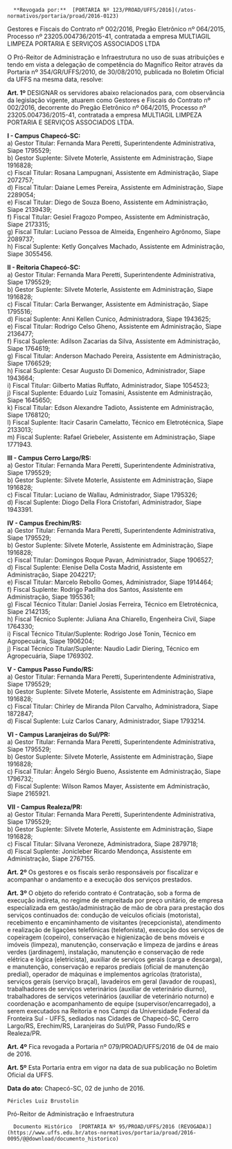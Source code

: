       **Revogada por:**  [PORTARIA Nº 123/PROAD/UFFS/2016](/atos-normativos/portaria/proad/2016-0123) 

   Gestores e Fiscais do Contrato nº 002/2016, Pregão Eletrônico nº 064/2015, Processo nº 23205.004736/2015-41, contratada a empresa MULTIAGIL LIMPEZA PORTARIA E SERVIÇOS ASSOCIADOS LTDA  

O Pró-Reitor de Administração e Infraestrutura no uso de suas atribuições e tendo em vista a delegação de competência do Magnífico Reitor através da Portaria nº 354/GR/UFFS/2010, de 30/08/2010, publicada no Boletim Oficial da UFFS na mesma data, resolve:

 **Art. 1º** DESIGNAR os servidores abaixo relacionados para, com observância da legislação vigente, atuarem como Gestores e Fiscais do Contrato nº 002/2016, decorrente do Pregão Eletrônico nº 064/2015, Processo nº 23205.004736/2015-41, contratada a empresa MULTIAGIL LIMPEZA PORTARIA E SERVIÇOS ASSOCIADOS LTDA.

 **I - Campus Chapecó-SC:**  
a) Gestor Titular: Fernanda Mara Peretti, Superintendente Administrativa, Siape 1795529;  
b) Gestor Suplente: Silvete Moterle, Assistente em Administração, Siape 1916828;  
c) Fiscal Titular: Rosana Lampugnani, Assistente em Administração, Siape 2072757;  
d) Fiscal Titular: Daiane Lemes Pereira, Assistente em Administração, Siape 2289054;  
e) Fiscal Titular: Diego de Souza Boeno, Assistente em Administração, Siape 2139439;  
f) Fiscal Titular: Gesiel Fragozo Pompeo, Assistente em Administração, Siape 2173315;  
g) Fiscal Titular: Luciano Pessoa de Almeida, Engenheiro Agrônomo, Siape 2089737;  
h) Fiscal Suplente: Ketly Gonçalves Machado, Assistente em Administração, Siape 3055456.

 **II - Reitoria Chapecó-SC:**  
a) Gestor Titular: Fernanda Mara Peretti, Superintendente Administrativa, Siape 1795529;  
b) Gestor Suplente: Silvete Moterle, Assistente em Administração, Siape 1916828;  
c) Fiscal Titular: Carla Berwanger, Assistente em Administração, Siape 1795516;  
d) Fiscal Suplente: Anni Kellen Cunico, Administradora, Siape 1943625;  
e) Fiscal Titular: Rodrigo Celso Gheno, Assistente em Administração, Siape 2136477;  
f) Fiscal Suplente: Adilson Zacarias da Silva, Assistente em Administração, Siape 1764619;  
g) Fiscal Titular: Anderson Machado Pereira, Assistente em Administração, Siape 1766529;  
h) Fiscal Suplente: Cesar Augusto Di Domenico, Administrador, Siape 1943664;  
i) Fiscal Titular: Gilberto Matias Ruffato, Administrador, Siape 1054523;  
j) Fiscal Suplente: Eduardo Luiz Tomasini, Assistente em Administração, Siape 1645650;  
k) Fiscal Titular: Edson Alexandre Tadioto, Assistente em Administração, Siape 1768120;  
l) Fiscal Suplente: Itacir Casarin Camelatto, Técnico em Eletrotécnica, Siape 2133013;  
m) Fiscal Suplente: Rafael Griebeler, Assistente em Administração, Siape 1771943.

 **III - Campus Cerro Largo/RS:**  
a) Gestor Titular: Fernanda Mara Peretti, Superintendente Administrativa, Siape 1795529;  
b) Gestor Suplente: Silvete Moterle, Assistente em Administração, Siape 1916828;  
c) Fiscal Titular: Luciano de Wallau, Administrador, Siape 1795326;  
d) Fiscal Suplente: Diogo Della Flora Cristofari, Administrador, Siape 1943391.

 **IV - Campus Erechim/RS:**  
a) Gestor Titular: Fernanda Mara Peretti, Superintendente Administrativa, Siape 1795529;  
b) Gestor Suplente: Silvete Moterle, Assistente em Administração, Siape 1916828;  
c) Fiscal Titular: Domingos Roque Pavan, Administrador, Siape 1906527;  
d) Fiscal Suplente: Elenise Della Costa Madrid, Assistente em Administração, Siape 2042217;  
e) Fiscal Titular: Marcelo Rebollo Gomes, Administrador, Siape 1914464;  
f) Fiscal Suplente: Rodrigo Padilha dos Santos, Assistente em Administração, Siape 1955361;  
g) Fiscal Técnico Titular: Daniel Josias Ferreira, Técnico em Eletrotécnica, Siape 2142135;  
h) Fiscal Técnico Suplente: Juliana Ana Chiarello, Engenheira Civil, Siape 1764330;  
i) Fiscal Técnico Titular/Suplente: Rodrigo José Tonin, Técnico em Agropecuária, Siape 1906204;  
j) Fiscal Técnico Titular/Suplente: Naudio Ladir Diering, Técnico em Agropecuária, Siape 1769302.

 **V - Campus Passo Fundo/RS:**  
a) Gestor Titular: Fernanda Mara Peretti, Superintendente Administrativa, Siape 1795529;  
b) Gestor Suplente: Silvete Moterle, Assistente em Administração, Siape 1916828;  
c) Fiscal Titular: Chirley de Miranda Pilon Carvalho, Administradora, Siape 1872847;  
d) Fiscal Suplente: Luiz Carlos Canary, Administrador, Siape 1793214.

 **VI - Campus Laranjeiras do Sul/PR:**  
a) Gestor Titular: Fernanda Mara Peretti, Superintendente Administrativa, Siape 1795529;  
b) Gestor Suplente: Silvete Moterle, Assistente em Administração, Siape 1916828;  
c) Fiscal Titular: Ângelo Sérgio Bueno, Assistente em Administração, Siape 1796732;  
d) Fiscal Suplente: Wilson Ramos Mayer, Assistente em Administração, Siape 2165921.

 **VII - Campus Realeza/PR:**  
a) Gestor Titular: Fernanda Mara Peretti, Superintendente Administrativa, Siape 1795529;  
b) Gestor Suplente: Silvete Moterle, Assistente em Administração, Siape 1916828;  
c) Fiscal Titular: Silvana Veroneze, Administradora, Siape 2879718;  
d) Fiscal Suplente: Jonicleber Ricardo Mendonça, Assistente em Administração, Siape 2767155.

 **Art. 2º** Os gestores e os fiscais serão responsáveis por fiscalizar e acompanhar o andamento e a execução dos serviços prestados.

 **Art. 3º** O objeto do referido contrato é Contratação, sob a forma de execução indireta, no regime de empreitada por preço unitário, de empresa especializada em gestão/administração de mão de obra para prestação dos serviços continuados de: condução de veículos oficiais (motorista), recebimento e encaminhamento de visitantes (recepcionista), atendimento e realização de ligações telefônicas (telefonista), execução dos serviços de copeiragem (copeiro), conservação e higienização de bens móveis e imóveis (limpeza), manutenção, conservação e limpeza de jardins e áreas verdes (jardinagem), instalação, manutenção e conservação de rede elétrica e lógica (eletricista), auxiliar de serviços gerais (carga e descarga), e manutenção, conservação e reparos prediais (oficial de manutenção predial), operador de máquinas e implementos agrícolas (tratorista), serviços gerais (serviço braçal), lavadeiros em geral (lavador de roupas), trabalhadores de serviços veterinários (auxiliar de veterinário diurno), trabalhadores de serviços veterinários (auxiliar de veterinário noturno) e coordenação e acompanhamento de equipe (supervisor/encarregado), a serem executados na Reitoria e nos Campi da Universidade Federal da Fronteira Sul - UFFS, sediados nas Cidades de Chapecó-SC, Cerro Largo/RS, Erechim/RS, Laranjeiras do Sul/PR, Passo Fundo/RS e Realeza/PR.

 **Art. 4º** Fica revogada a Portaria nº 079/PROAD/UFFS/2016 de 04 de maio de 2016.

 **Art. 5º** Esta Portaria entra em vigor na data de sua publicação no Boletim Oficial da UFFS.

   **Data do ato:** Chapecó-SC, 02 de junho de 2016.   
 

    Péricles Luiz Brustolin   
 Pró-Reitor de Administração e Infraestrutura 

      Documento Histórico  [PORTARIA Nº 95/PROAD/UFFS/2016 (REVOGADA)](https://www.uffs.edu.br/atos-normativos/portaria/proad/2016-0095/@@download/documento_historico)     
      